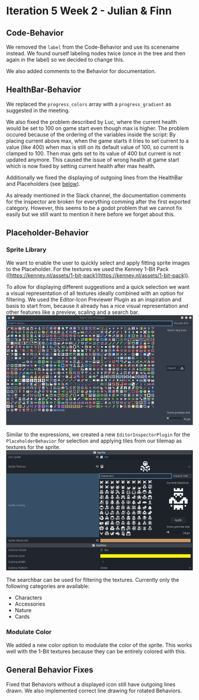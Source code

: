 # Iteration 5 Week 2 - Julian & Finn

## Code-Behavior

We removed the `label` from the Code-Behavior and use its scenename instead. We found ourself labeling nodes twice (once in the tree and then again in the label) so we decided to change this.

We also added comments to the Behavior for documentation.

## HealthBar-Behavior

We replaced the `progress_colors` array with a `progress_gradient` as suggested in the meeting.

We also fixed the problem described by Luc, where the current health would be set to 100 on game start even though max is higher. The problem occured because of the ordering of the variables inside the script: By placing current above max, when the game starts it tries to set current to a value (like 400) when max is still on its default value of 100, so current is clamped to 100. Then max gets set to its value of 400 but current is not updated anymore. This caused the issue of wrong health at game start which is now fixed by setting current health after max health.

Additionally we fixed the displaying of outgoing lines from the HealthBar and Placeholders (see [below](#general-behavior-fixes)).

As already mentioned in the Slack channel, the documentation comments for the inspector are broken for everything comming after the first exported category. However, this seems to be a godot problem that we cannot fix easily but we still want to mention it here before we forget about this.

## Placeholder-Behavior

### Sprite Library

We want to enable the user to quickly select and apply fitting sprite images to the Placeholder. For the textures we used the Kenney 1-Bit Pack ([https://kenney.nl/assets/1-bit-pack](https://kenney.nl/assets/1-bit-pack)).

To allow for displaying different suggestions and a quick selection we want a visual representation of all textures ideally combined with an option for filtering.  We used the Editor-Icon Previewer Plugin as an inspiration and basis to start from, because it already has a nice visual representation and other features like a preview, scaling and a search bar. ![image](i5w2_jf_editor_icon_previewer.png)

Similar to the expressions, we created a new `EditorInspectorPlugin` for the `PlaceholderBehavior` for selection and applying tiles from our tilemap as textures for the sprite. ![image](i5w2_jf_sprite_window.png)

The searchbar can be used for filtering the textures. Currently only the following categories are available:

- Characters
- Accessories
- Nature
- Cards

### Modulate Color

We added a new color option to modulate the color of the sprite. This works well with the 1-Bit textures because they can be entirely colored with this.

## General Behavior Fixes

Fixed that Behaviors without a displayed icon still have outgoing lines drawn. We also implemented correct line drawing for rotated Behaviors.
